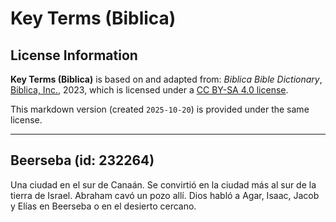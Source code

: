 # Key Terms (Biblica)

## License Information

**Key Terms (Biblica)** is based on and adapted from: _Biblica Bible Dictionary_, [Biblica, Inc.](https://www.biblica.com/), 2023, which is licensed under a [CC BY-SA 4.0 license](https://creativecommons.org/licenses/by-sa/4.0/legalcode.en).

This markdown version (created `2025-10-20`) is provided under the same license.



--------------------------------

## Beerseba (id: 232264)

Una ciudad en el sur de Canaán. Se convirtió en la ciudad más al sur de la tierra de Israel. Abraham cavó un pozo allí. Dios habló a Agar, Isaac, Jacob y Elías en Beerseba o en el desierto cercano.


